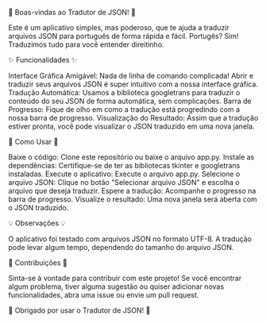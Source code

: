 🎉 Boas-vindas ao Tradutor de JSON! 🎉

Este é um aplicativo simples, mas poderoso, que te ajuda a traduzir arquivos JSON para português de forma rápida e fácil. Portugês? Sim! Traduzimos tudo para você entender direitinho.

✨ Funcionalidades ✨

Interface Gráfica Amigável: Nada de linha de comando complicada! Abrir e traduzir seus arquivos JSON é super intuitivo com a nossa interface gráfica.
Tradução Automática: Usamos a biblioteca googletrans para traduzir o conteúdo do seu JSON de forma automática, sem complicações.
Barra de Progresso: Fique de olho em como a tradução está progredindo com a nossa barra de progresso.
Visualização do Resultado: Assim que a tradução estiver pronta, você pode visualizar o JSON traduzido em uma nova janela.

🚀 Como Usar 🚀

Baixe o código: Clone este repositório ou baixe o arquivo app.py.
Instale as dependências: Certifique-se de ter as bibliotecas tkinter e googletrans instaladas.
Execute o aplicativo: Execute o arquivo app.py.
Selecione o arquivo JSON: Clique no botão "Selecionar arquivo JSON" e escolha o arquivo que deseja traduzir.
Espere a tradução: Acompanhe o progresso na barra de progresso.
Visualize o resultado: Uma nova janela será aberta com o JSON traduzido.

💡 Observações 💡

O aplicativo foi testado com arquivos JSON no formato UTF-8.
A tradução pode levar algum tempo, dependendo do tamanho do arquivo JSON.

💖 Contribuições 💖

Sinta-se à vontade para contribuir com este projeto! Se você encontrar algum problema, tiver alguma sugestão ou quiser adicionar novas funcionalidades, abra uma issue ou envie um pull request.

👋 Obrigado por usar o Tradutor de JSON! 👋
